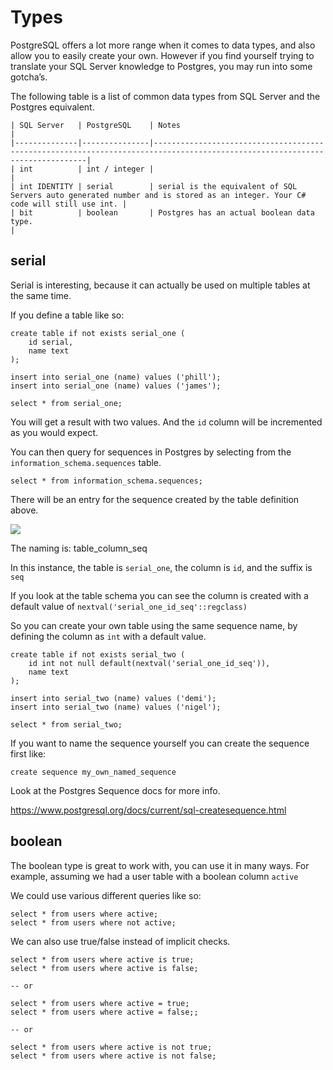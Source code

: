 # Types

PostgreSQL offers a lot more range when it comes to data types, and also allow you to easily create your own. However if you find yourself trying to translate your SQL Server knowledge to Postgres, you may run into some gotcha’s.

The following table is a list of common data types from SQL Server and the Postgres equivalent.

    | SQL Server   | PostgreSQL    | Notes                                                                                                                       |
    |--------------|---------------|-----------------------------------------------------------------------------------------------------------------------------|
    | int          | int / integer |                                                                                                                             |
    | int IDENTITY | serial        | serial is the equivalent of SQL Servers auto generated number and is stored as an integer. Your C# code will still use int. |
    | bit          | boolean       | Postgres has an actual boolean data type.                                                                                   |

## serial

Serial is interesting, because it can actually be used on multiple tables at the same time.

If you define a table like so:

    create table if not exists serial_one (
        id serial,
        name text
    );

    insert into serial_one (name) values ('phill');
    insert into serial_one (name) values ('james');

    select * from serial_one;

You will get a result with two values. And the `id` column will be incremented as you would expect.

You can then query for sequences in Postgres by selecting from the `information_schema.sequences` table.

    select * from information_schema.sequences;

There will be an entry for the sequence created by the table definition above.

![](/images/postgres-sequence.png)

The naming is: table_column_seq

In this instance, the table is `serial_one`, the column is `id`, and the suffix is `seq`

If you look at the table schema you can see the column is created with a default value of `nextval('serial_one_id_seq'::regclass)`

So you can create your own table using the same sequence name, by defining the column as `int` with a default value.

    create table if not exists serial_two (
        id int not null default(nextval('serial_one_id_seq')),
        name text
    );

    insert into serial_two (name) values ('demi');
    insert into serial_two (name) values ('nigel');

    select * from serial_two;

If you want to name the sequence yourself you can create the sequence first like:

    create sequence my_own_named_sequence

Look at the Postgres Sequence docs for more info.

https://www.postgresql.org/docs/current/sql-createsequence.html

## boolean

The boolean type is great to work with, you can use it in many ways. For example, assuming we had a user table with a boolean column `active`

We could use various different queries like so:

    select * from users where active;
    select * from users where not active;

We can also use true/false instead of implicit checks.

    select * from users where active is true;
    select * from users where active is false;

    -- or

    select * from users where active = true;
    select * from users where active = false;;

    -- or

    select * from users where active is not true;
    select * from users where active is not false;
